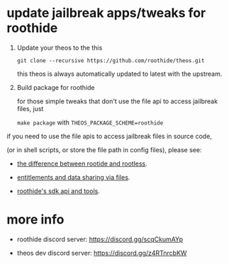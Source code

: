 # update jailbreak apps/tweaks for roothide
 
 1. Update your theos to the this

    ```git clone --recursive https://github.com/roothide/theos.git ```
    
    this theos is always automatically updated to latest with the upstream.

 3. Build package for roothide


    for those simple tweaks that don't use the file api to access jailbreak files, just

    ```make package``` with ```THEOS_PACKAGE_SCHEME=roothide```


if you need to use the file apis to access jailbreak files in source code,

(or in shell scripts, or store the file path in config files), please see:

- [the difference between rootide and rootless](roothide.md).

- [entitlements and data sharing via files](entitlements.md).
  
- [roothide's sdk api and tools](interface.md).


# more info

- roothide discord server: https://discord.gg/scqCkumAYp

- theos dev discord server: https://discord.gg/z4RTnrcbKW
